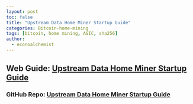 ```yaml
---
layout: post
toc: false
title: "Upstream Data Home Miner Startup Guide"
categories: Bitcoin-home-mining
tags: [bitcoin, home mining, ASIC, sha256]
author:
  - econoalchemist
---
```


## Web Guide: [Upstream Data Home Miner Startup Guide](https://econoalchemist.github.io/UpstreamData-Startup/)
### GitHub Repo: [Upstream Data Home Miner Startup Guide](https://github.com/econoalchemist/UpstreamData-Startup)
